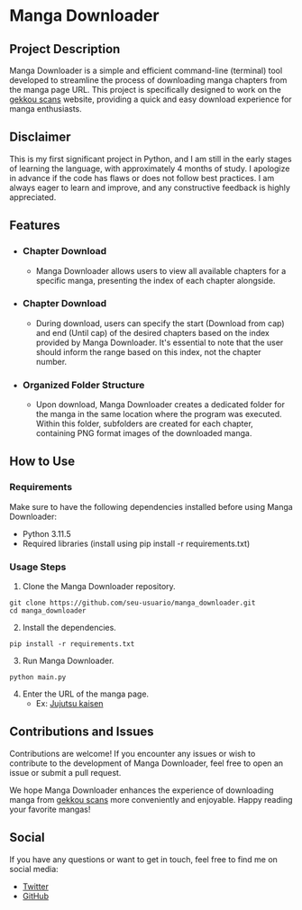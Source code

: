 # Manga Downloader

## Project Description

Manga Downloader is a simple and efficient command-line (terminal) tool developed to streamline the process of downloading manga chapters from the manga page URL. This project is specifically designed to work on the [gekkou scans](https://gekkou.site/) website, providing a quick and easy download experience for manga enthusiasts.

## Disclaimer

  This is my first significant project in Python, and I am still in the early stages of learning the language, with approximately 4 months of study. I apologize in advance if the code has flaws or does not follow best practices. I am always eager to learn and improve, and any constructive feedback is highly appreciated.

## Features

- ### Chapter Download
  - Manga Downloader allows users to view all available chapters for a specific manga, presenting the index of each chapter alongside.

- ### Chapter Download

  - During download, users can specify the start (Download from cap) and end (Until cap) of the desired chapters based on the index provided by Manga Downloader. It's essential to note that the user should inform the range based on this index, not the chapter number.

- ### Organized Folder Structure

  - Upon download, Manga Downloader creates a dedicated folder for the manga in the same location where the program was executed. Within this folder, subfolders are created for each chapter, containing PNG format images of the downloaded manga.

## How to Use

### Requirements

  Make sure to have the following dependencies installed before using Manga Downloader:

 - Python 3.11.5
 - Required libraries (install using pip install -r requirements.txt)

### Usage Steps

1. Clone the Manga Downloader repository.
  ````
  git clone https://github.com/seu-usuario/manga_downloader.git
  cd manga_downloader
  ````
2. Install the dependencies.
  ````
  pip install -r requirements.txt
  ````
3. Run Manga Downloader.
  ````
  python main.py
  ````
4. Enter the URL of the manga page.
   - Ex: [Jujutsu kaisen](https://gekkou.site/manga/83150c8e-4f7b-4d4e-bd38-f333bfdabb45/)

## Contributions and Issues

Contributions are welcome! If you encounter any issues or wish to contribute to the development of Manga Downloader, feel free to open an issue or submit a pull request.

We hope Manga Downloader enhances the experience of downloading manga from [gekkou scans](https://gekkou.site/) more conveniently and enjoyable. Happy reading your favorite mangas!

## Social

If you have any questions or want to get in touch, feel free to find me on social media:

- [Twitter](https://twitter.com/xhayatsy)
- [GitHub](https://github.com/PedroNeto22)


